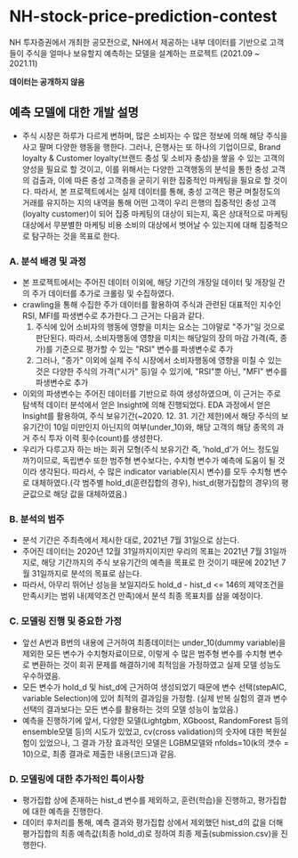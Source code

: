# NH-stock-price-prediction-contest
NH 투자증권에서 개최한 공모전으로, NH에서 제공하는 내부 데이터를 기반으로 고객들이 주식을 얼마나 보유할지 예측하는 모델을 설계하는 프로젝트 (2021.09 ~ 2021.11)

**데이터는 공개하지 않음**

## 예측 모델에 대한 개발 설명 
 - 주식 시장은 하루가 다르게 변하며, 많은 소비자는 수 많은 정보에 의해 해당 주식을 사고 팔며 다양한 행동을 행한다. 그러나, 은행사는 또 하나의 기업이므로, Brand loyalty & Customer loyalty(브랜드 충성 및 소비자 충성)을 쌓을 수 있는 고객의 양성을 필요로 할 것이고, 이를 위해서는 다양한 고객행동의 분석을 통한 충성 고객의 검출과, 이에 따른 충성 고객층을 굳히기 위한 집중적인 마케팅을 필요로 할 것이다. 따라서, 본 프로젝트에서는 실제 데이터를 통해, 충성 고객은 평균 며칠정도의 거래를 유지하는 지의 내역을 통해 어떤 고객이 우리 은행의 집중적인 충성 고객(loyalty customer)이 되어 집중 마케팅의 대상이 되는지, 혹은 상대적으로 마케팅 대상에서 무분별한 마케팅 비용 소비의 대상에서 벗어날 수 있는지에 대해 집중적으로 탐구하는 것을 목표로 한다.
 
 ### A. 분석 배경 및 과정
 - 본 프로젝트에서는 주어진 데이터 이외에, 해당 기간의 개장일 데이터 및 개장일 간의 주가 데이터를 추가로 크롤링 및 수집하였다.
 - crawling을 통해 수집한 주가 데이터를 활용하여 주식과 관련된 대표적인 지수인 RSI, MFI를 파생변수로 추가한다.그 근거는 다음과 같다.
    1. 주식에 있어 소비자의 행동에 영향을 미치는 요소는 그야말로 "주가"일 것으로 판단된다. 따라서, 소비자행동에 영향을 미치는 해당일의 장의 마감 가격(즉, 종가)를 기준으로 평가할 수 있는 "RSI" 변수를 파생변수로 추가
    2. 그러나, "종가" 이외에 실제 주식 시장에서 소비자행동에 영향을 미칠 수 있는 것은 다양한 주식의 가격("시가" 등)일 수 있기에, "RSI"뿐 아닌, "MFI" 변수를 파생변수로 추가
- 이외의 파생변수는 주어진 데이터를 기반으로 하여 생성하였으며, 이 근거는 주로 탐색적 데이터 분석에서 얻은 Insight에 의해 진행되었다. 
EDA 과정에서 얻은 Insight를 활용하여, 주식 보유기간(~2020. 12. 31. 기간 제한)에서 해당 주식의 보유기간이 10일 미만인지 아닌지의 여부(under_10)와, 해당 고객의 해당 종목의 과거 주식 투자 이력 횟수(count)를 생성한다.
- 우리가 다루고자 하는 바는 회귀 모형(주식 보유기간 즉, 'hold_d'가 어느 정도일까?)이므로, 독립변수 또한 범주형 변수보다는, 수치형 변수가 예측에 도움이 될 것이라 생각된다. 따라서, 수 많은 indicator variable(지시 변수)를 모두 수치형 변수로 대체하였다.(각 범주별 hold_d(훈련집합의 경우), hist_d(평가집합의 경우)의 평균값으로 해당 값을 대체하였음.)

### B. 분석의 범주 
 - 분석 기간은 주최측에서 제시한 대로, 2021년 7월 31일으로 삼는다.
 - 주어진 데이터는 2020년 12월 31일까지이지만 우리의 목표는 2021년 7월 31일까지로, 해당 기간까지의 주식 보유기간의 예측을 목표로 한 것이기 때문에 2021년 7월 31일까지로 분석의 목표로 삼는다.
  - 따라서, 아무리 뛰어난 성능을 보일지라도 hold_d - hist_d <= 146의 제약조건을 만족시키는 범위 내(제약조건 만족)에서 분석 최종 목표치를 삼을 예정이다.

### C. 모델링 진행 및 중요한 가정
 - 앞선 A번과 B번의 내용에 근거하여 최종데이터는 under_10(dummy variable)을 제외한 모든 변수가 수치형자료이므로, 이렇게 수 많은 범주형 변수를 수치형 변수로 변환하는 것이 회귀 문제를 해결하기에 최적임을 가정하였고 실제 모델 성능도 우수하였음.
 - 모든 변수가 hold_d 및 hist_d에 근거하여 생성되었기 때문에 변수 선택(stepAIC, variable Selection)에 있어 최적의 결과임을 가정함. (실제 반복 실험의 결과 변수선택의 결과보다는 모든 변수를 활용하는 것의 모델 성능이 높았음.)
 - 예측을 진행하기에 앞서, 다양한 모델(Lightgbm, XGboost, RandomForest 등의 ensemble모델 등)의 시도가 있었고, cv(cross validation)의 숫자에 대한 복원실험이 있었으나, 그 결과 가장 효과적인 모델은 LGBM모델와 nfolds=10(k의 갯수 = 10)으로, 최종 결과로 제출한 내용(코드)과 같음.

### D. 모델링에 대한 추가적인 특이사항 
 - 평가집합 상에 존재하는 hist_d 변수를 제외하고, 훈련(학습)을 진행하고, 평가집합에 대한 예측을 진행한다.
 - 데이터 후처리를 통해, 예측 결과와 평가집합 상에서 제외했던 hist_d의 값을 더해 평가집합의 최종 예측값(최종 hold_d)로 정하여 최종 제출(submission.csv)을 진행한다.
 
